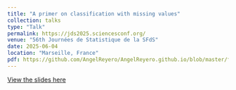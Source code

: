 ```yaml
---
title: "A primer on classification with missing values"
collection: talks
type: "Talk"
permalink: https://jds2025.sciencesconf.org/
venue: "56th Journées de Statistique de la SFdS"
date: 2025-06-04
location: "Marseille, France"
pdf: https://github.com/AngelReyero/AngelReyero.github.io/blob/master/files/classification_NA_JdS2025.pdf
---
```


[View the slides here](/files/classification_NA_JdS2025.pdf)

